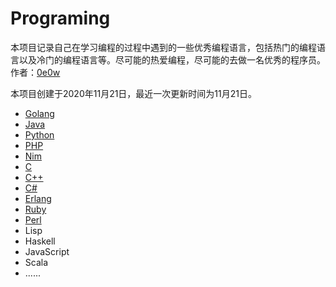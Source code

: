 # Programing

本项目记录自己在学习编程的过程中遇到的一些优秀编程语言，包括热门的编程语言以及冷门的编程语言等。尽可能的热爱编程，尽可能的去做一名优秀的程序员。作者：[0e0w](https://github.com/0e0w)

本项目创建于2020年11月21日，最近一次更新时间为11月21日。

- [Golang]()
- [Java]()
- [Python]()
- [PHP]()
- [Nim]()
- [C]()
- [C++]()
- [C#]()
- [Erlang]()
- [Ruby]()
- [Perl]()
- Lisp
- Haskell
- JavaScript
- Scala
- ......